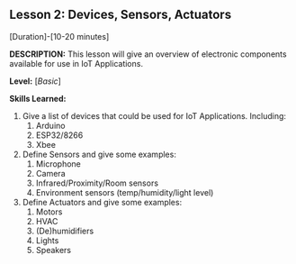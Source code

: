 ## Lesson 2: Devices, Sensors, Actuators
[Duration]-[10-20 minutes]

**DESCRIPTION:** This lesson will give an overview of electronic
				 components available for use in IoT Applications.

**Level:** [*Basic*]

**Skills Learned:**
1. Give a list of devices that could be used for IoT Applications. Including:
	1. Arduino
	2. ESP32/8266
	3. Xbee
2. Define Sensors and give some examples:
	1. Microphone
	2. Camera
	3. Infrared/Proximity/Room sensors
	4. Environment sensors (temp/humidity/light level)
4. Define Actuators and give some examples:
	1. Motors
	2. HVAC
	3. (De)humidifiers
	4. Lights
	5. Speakers

